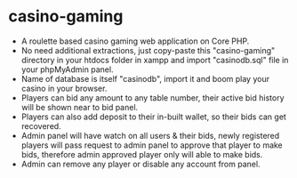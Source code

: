 # casino-gaming

- A roulette based casino gaming web application on Core PHP.
- No need additional extractions, just copy-paste this "casino-gaming" directory in your htdocs folder in xampp and import "casinodb.sql" file in your phpMyAdmin panel.
- Name of database is itself "casinodb", import it and boom play your casino in your browser.
- Players can  bid any amount to any table number, their active bid history will be shown near to bid panel.
- Players can also add deposit to their in-built wallet, so their bids can get recovered.
- Admin panel will have watch on all users & their bids, newly registered players will pass request to admin panel to approve that player to make bids, therefore admin approved player only will able to make bids.
- Admin can remove any player or disable any account from panel.
